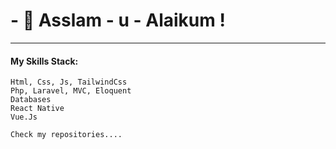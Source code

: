 <h1>- 👋 Asslam - u - Alaikum ! </h1>
<hr/>

<h4>My Skills Stack:</h4>

```Html, Css, Js, TailwindCss```
<br/>
```Php, Laravel, MVC, Eloquent```
<br/>
```Databases```
<br/>
```React Native```
<br/>
```Vue.Js```
<br/>

```Check my repositories....```
